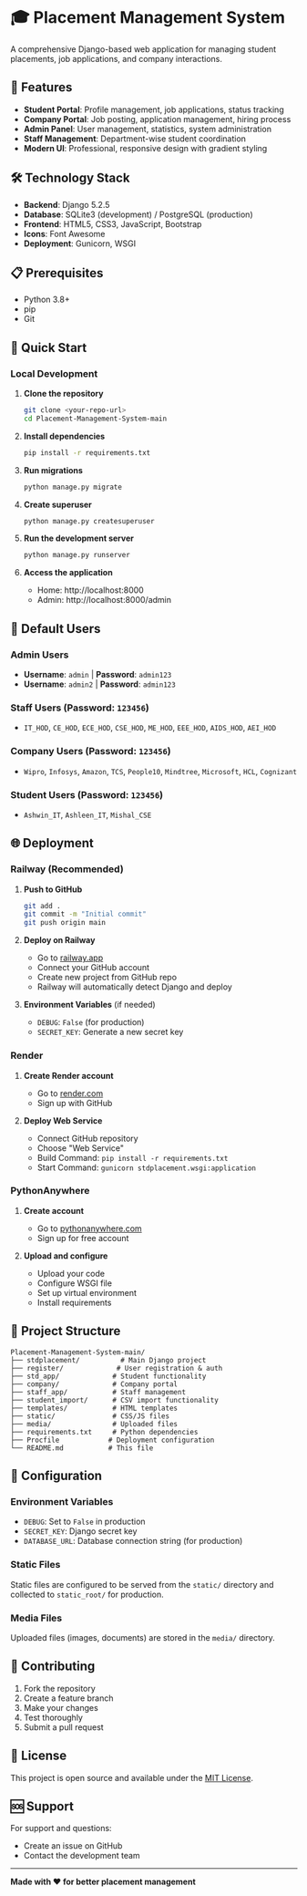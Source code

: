# 🎓 Placement Management System

A comprehensive Django-based web application for managing student placements, job applications, and company interactions.

## 🚀 Features

- **Student Portal**: Profile management, job applications, status tracking
- **Company Portal**: Job posting, application management, hiring process
- **Admin Panel**: User management, statistics, system administration
- **Staff Management**: Department-wise student coordination
- **Modern UI**: Professional, responsive design with gradient styling

## 🛠️ Technology Stack

- **Backend**: Django 5.2.5
- **Database**: SQLite3 (development) / PostgreSQL (production)
- **Frontend**: HTML5, CSS3, JavaScript, Bootstrap
- **Icons**: Font Awesome
- **Deployment**: Gunicorn, WSGI

## 📋 Prerequisites

- Python 3.8+
- pip
- Git

## 🚀 Quick Start

### Local Development

1. **Clone the repository**
   ```bash
   git clone <your-repo-url>
   cd Placement-Management-System-main
   ```

2. **Install dependencies**
   ```bash
   pip install -r requirements.txt
   ```

3. **Run migrations**
   ```bash
   python manage.py migrate
   ```

4. **Create superuser**
   ```bash
   python manage.py createsuperuser
   ```

5. **Run the development server**
   ```bash
   python manage.py runserver
   ```

6. **Access the application**
   - Home: http://localhost:8000
   - Admin: http://localhost:8000/admin

## 👥 Default Users

### Admin Users
- **Username**: `admin` | **Password**: `admin123`
- **Username**: `admin2` | **Password**: `admin123`

### Staff Users (Password: `123456`)
- `IT_HOD`, `CE_HOD`, `ECE_HOD`, `CSE_HOD`, `ME_HOD`, `EEE_HOD`, `AIDS_HOD`, `AEI_HOD`

### Company Users (Password: `123456`)
- `Wipro`, `Infosys`, `Amazon`, `TCS`, `People10`, `Mindtree`, `Microsoft`, `HCL`, `Cognizant`

### Student Users (Password: `123456`)
- `Ashwin_IT`, `Ashleen_IT`, `Mishal_CSE`

## 🌐 Deployment

### Railway (Recommended)

1. **Push to GitHub**
   ```bash
   git add .
   git commit -m "Initial commit"
   git push origin main
   ```

2. **Deploy on Railway**
   - Go to [railway.app](https://railway.app)
   - Connect your GitHub account
   - Create new project from GitHub repo
   - Railway will automatically detect Django and deploy

3. **Environment Variables** (if needed)
   - `DEBUG`: `False` (for production)
   - `SECRET_KEY`: Generate a new secret key

### Render

1. **Create Render account**
   - Go to [render.com](https://render.com)
   - Sign up with GitHub

2. **Deploy Web Service**
   - Connect GitHub repository
   - Choose "Web Service"
   - Build Command: `pip install -r requirements.txt`
   - Start Command: `gunicorn stdplacement.wsgi:application`

### PythonAnywhere

1. **Create account**
   - Go to [pythonanywhere.com](https://pythonanywhere.com)
   - Sign up for free account

2. **Upload and configure**
   - Upload your code
   - Configure WSGI file
   - Set up virtual environment
   - Install requirements

## 📁 Project Structure

```
Placement-Management-System-main/
├── stdplacement/          # Main Django project
├── register/             # User registration & auth
├── std_app/             # Student functionality
├── company/             # Company portal
├── staff_app/           # Staff management
├── student_import/      # CSV import functionality
├── templates/           # HTML templates
├── static/              # CSS/JS files
├── media/               # Uploaded files
├── requirements.txt     # Python dependencies
├── Procfile            # Deployment configuration
└── README.md           # This file
```

## 🔧 Configuration

### Environment Variables

- `DEBUG`: Set to `False` in production
- `SECRET_KEY`: Django secret key
- `DATABASE_URL`: Database connection string (for production)

### Static Files

Static files are configured to be served from the `static/` directory and collected to `static_root/` for production.

### Media Files

Uploaded files (images, documents) are stored in the `media/` directory.

## 🤝 Contributing

1. Fork the repository
2. Create a feature branch
3. Make your changes
4. Test thoroughly
5. Submit a pull request

## 📄 License

This project is open source and available under the [MIT License](LICENSE).

## 🆘 Support

For support and questions:
- Create an issue on GitHub
- Contact the development team

---

**Made with ❤️ for better placement management**